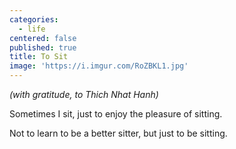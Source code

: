 ```yaml
---
categories:
  - life
centered: false
published: true
title: To Sit
image: 'https://i.imgur.com/RoZBKL1.jpg'
---
```

_(with gratitude, to Thich Nhat Hanh)_

Sometimes I sit,
just to enjoy
the pleasure of sitting.

Not to learn 
to be a better sitter, 
but just to be sitting.

